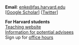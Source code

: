 __Email__: [enke@fas.harvard.edu](enke@fas.harvard.edu)  
[[Google Scholar](https://scholar.google.de/citations?user=8-x_XN4AAAAJ&hl=en)]
[[Twitter](https://twitter.com/BenjaminEnke)]

__For Harvard students__             
[Teaching website](https://scholar.harvard.edu/benke)   
[Information for potential advisees](/info_for_potential)    
Sign up for [office hours](https://app.acuityscheduling.com/schedule.php?owner=12646405)
